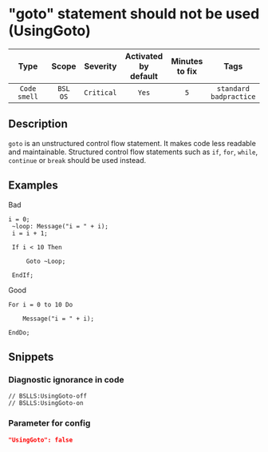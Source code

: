 # "goto" statement should not be used (UsingGoto)

Type | Scope | Severity | Activated<br>by default | Minutes<br>to fix | Tags
:-: | :-: | :-: | :-: | :-: | :-:
`Code smell` | `BSL`<br>`OS` | `Critical` | `Yes` | `5` | `standard`<br>`badpractice`

<!-- Блоки выше заполняются автоматически, не трогать -->

## Description

`goto` is an unstructured control flow statement. It makes code less readable and maintainable.
 Structured control flow statements such as `if`, `for`, `while`, `continue` or `break` should be used instead.

## Examples

Bad

```bsl
i = 0;
 ~loop: Message("i = " + i);
 i = i + 1;
 
 If i < 10 Then
 
     Goto ~Loop;
 
 EndIf;
```

Good

```bsl
For i = 0 to 10 Do
 
    Message("i = " + i);
 
EndDo;
```

## Snippets

<!-- Блоки ниже заполняются автоматически, не трогать -->

### Diagnostic ignorance in code

```bsl
// BSLLS:UsingGoto-off
// BSLLS:UsingGoto-on
```

### Parameter for config

```json
"UsingGoto": false
```
